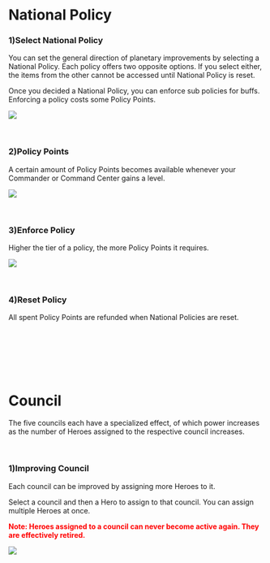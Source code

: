 # National Policy

### 1)Select National Policy

 You can set the general direction of planetary improvements by selecting a National Policy. Each policy offers two opposite options. If you select either, the items from the other cannot be accessed until National Policy is reset.

Once you decided a National Policy, you can enforce sub policies for buffs. Enforcing a policy costs some Policy Points.

![](http://astrokings.s3.amazonaws.com/html/img/help/101_001policy.png)

<br>

### 2)Policy Points

 A certain amount of Policy Points becomes available whenever your Commander or Command Center gains a level.

![](http://astrokings.s3.amazonaws.com/html/img/help/101_002policypoint.png)

<br>

### 3)Enforce Policy

 Higher the tier of a policy, the more Policy Points it requires.

![](http://astrokings.s3.amazonaws.com/html/img/help/101_003policypoint.png)

<br>

### 4)Reset Policy

 All spent Policy Points are refunded when National Policies are reset.

<br>

<br>

<br>

<br>

<br>

# Council

 The five councils each have a specialized effect, of which power increases as the number of Heroes assigned to the respective council increases.

<br>

### 1)Improving Council

 Each council can be improved by assigning more Heroes to it.

Select a council and then a Hero to assign to that council. You can assign multiple Heroes at once.

<font color="red">**Note: Heroes assigned to a council can never become active again. They are effectively retired.**</font>

![](http://astrokings.s3.amazonaws.com/html/img/help/101_004council.png)
